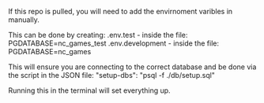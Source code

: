If this repo is pulled, you will need to add the envirnoment varibles in manually.

This can be done by creating:
.env.test - inside the file: PGDATABASE=nc_games_test
.env.development - inside the file: PGDATABASE=nc_games

This will ensure you are connecting to the correct database and be done via the script in the JSON file:
"setup-dbs": "psql -f ./db/setup.sql"

Running this in the terminal will set everything up.
